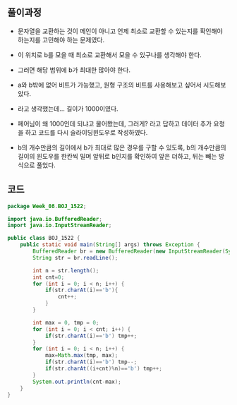 ## 풀이과정

- 문자열을 교환하는 것이 메인이 아니고 언제 최소로 교환할 수 있는지를 확인해야 하는지를 고민해야 하는 문제였다.
- 이 위치로 b를 모을 때 최소로 교환해서 모을 수 있구나를 생각해야 한다.
- 그러면 해당 범위에 b가 최대한 많아야 한다.
- a와 b밖에 없어 비트가 가능했고, 원형 구조의 비트를 사용해보고 싶어서 시도해보았다.


- 라고 생각했는데... 길이가 1000이였다.
- 페어님이 왜 1000인데 되냐고 물어뫘는데, 그러게? 라고 답하고 데이터 추가 요청을 하고 코드를 다시 슬라이딩윈도우로 작성하였다.
- b의 개수만큼의 길이에서 b가 최대로 많은 경우를 구할 수 있도록, b의 개수만큼의 길이의 윈도우를 한칸씩 밀며 앞뒤로 b인지를 확인하여 앞은 더하고, 뒤는 빼는 방식으로 풀었다.
## 코드
```java
package Week_08.BOJ_1522;

import java.io.BufferedReader;
import java.io.InputStreamReader;

public class BOJ_1522 {
    public static void main(String[] args) throws Exception {
        BufferedReader br = new BufferedReader(new InputStreamReader(System.in));
        String str = br.readLine();

        int n = str.length();
        int cnt=0;
        for (int i = 0; i < n; i++) {
            if(str.charAt(i)=='b'){
                cnt++;
            }
        }

        int max = 0, tmp = 0;
        for (int i = 0; i < cnt; i++) {
            if(str.charAt(i)=='b') tmp++;
        }
        for (int i = 0; i < n; i++) {
            max=Math.max(tmp, max);
            if(str.charAt(i)=='b') tmp--;
            if(str.charAt((i+cnt)%n)=='b') tmp++;
        }
        System.out.println(cnt-max);
    }
}
```